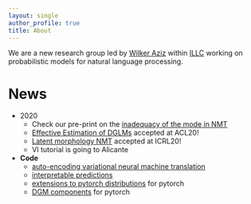 ```yaml
---
layout: single
author_profile: true
title: About
---
```


We are a new research group led by [Wilker Aziz](http://wilkeraziz.github.io) within [ILLC](http://www.illc.uva.nl) working on probabilistic models for natural language processing. 


# News


* 2020
    * Check our pre-print on the [inadequacy of the mode in NMT](https://arxiv.org/pdf/2005.10283.pdf)
    * [Effective Estimation of DGLMs](https://arxiv.org/pdf/1904.08194.pdf) accepted at ACL20!
    * [Latent morphology NMT](https://arxiv.org/pdf/1910.13890.pdf) accepted at ICRL20!
    * VI tutorial is going to Alicante
* **Code** 
    * [auto-encoding variational neural machine translation](https://github.com/Roxot/AEVNMT.pt)
    * [interpretable predictions](https://github.com/bastings/interpretable_predictions)
    * [extensions to pytorch distributions](https://github.com/probabll/dists.pt) for pytorch
    * [DGM components](https://github.com/probabll/dgm.pt) for pytorch
